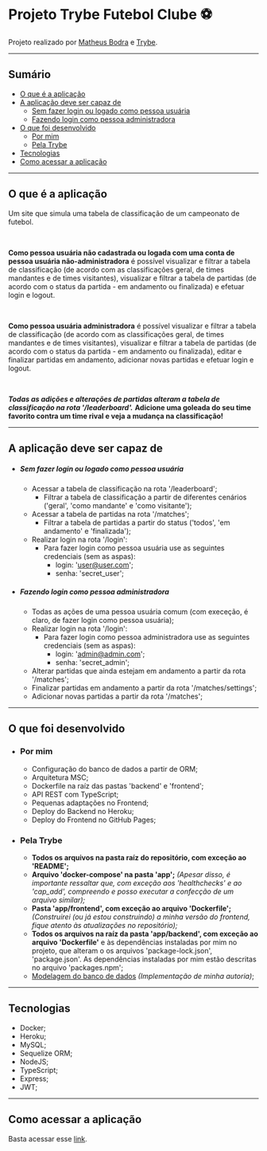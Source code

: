# Projeto Trybe Futebol Clube ⚽️

Projeto realizado por [Matheus Bodra](https://www.linkedin.com/in/matheus-bodra/) e [Trybe](https://www.betrybe.com/).

---

## Sumário

- [O que é a aplicação](#O-que-é-a-aplicação)
- [A aplicação deve ser capaz de](#A-aplicação-deve-ser-capaz-de)
    - [Sem fazer login ou logado como pessoa usuária](#Sem-fazer-login-ou-logado-como-pessoa-usuária)
    - [Fazendo login como pessoa administradora](#Fazendo-login-como-pessoa-administradora)
- [O que foi desenvolvido](#O-que-foi-desenvolvido)
    - [Por mim](#Por-mim)
    - [Pela Trybe](#Pela-Trybe)
- [Tecnologias](#tecnologias)
- [Como acessar a aplicação](#Como-acessar-a-aplicação)


---

## O que é a aplicação

Um site que simula uma tabela de classificação de um campeonato de futebol.

<br/>

**Como pessoa usuária não cadastrada ou logada com uma conta de pessoa usuária não-administradora** é possível visualizar e filtrar a tabela de classificação (de acordo com as classificações geral, de times mandantes e de times visitantes), visualizar e filtrar a tabela de partidas (de acordo com o status da partida - em andamento ou finalizada) e efetuar login e logout.

<br/>

**Como pessoa usuária administradora** é possível visualizar e filtrar a tabela de classificação (de acordo com as classificações geral, de times mandantes e de times visitantes), visualizar e filtrar a tabela de partidas (de acordo com o status da partida - em andamento ou finalizada), editar e finalizar partidas em andamento, adicionar novas partidas e efetuar login e logout.

<br/>

***Todas as adições e alterações de partidas alteram a tabela de classificação na rota '/leaderboard'.*** **Adicione uma goleada do seu time favorito contra um time rival e veja a mudança na classificação!**

---

## A aplicação deve ser capaz de

- ##### Sem fazer login ou logado como pessoa usuária
    - Acessar a tabela de classificação na rota '/leaderboard';
        - Filtrar a tabela de classificação a partir de diferentes cenários ('geral', 'como mandante' e 'como visitante');
    - Acessar a tabela de partidas na rota '/matches';
        - Filtrar a tabela de partidas a partir do status ('todos', 'em andamento' e 'finalizada');
    - Realizar login na rota '/login':
        - Para fazer login como pessoa usuária use as seguintes credenciais (sem as aspas):
            - login: 'user@user.com';
            - senha: 'secret_user';

- ##### Fazendo login como pessoa administradora
    - Todas as ações de uma pessoa usuária comum (com execeção, é claro, de fazer login como pessoa usuária);
    - Realizar login na rota '/login':
        - Para fazer login como pessoa administradora use as seguintes credenciais (sem as aspas):
            - login: 'admin@admin.com';
            - senha: 'secret_admin';
    - Alterar partidas que ainda estejam em andamento a partir da rota '/matches';
    - Finalizar partidas em andamento a partir da rota '/matches/settings';
    - Adicionar novas partidas a partir da rota '/matches';

---

## O que foi desenvolvido

- ### Por mim
    - Configuração do banco de dados a partir de ORM;
    - Arquitetura MSC;
    - Dockerfile na raíz das pastas 'backend' e 'frontend';
    - API REST com TypeScript;
    - Pequenas adaptações no Frontend;
    - Deploy do Backend no Heroku;
    - Deploy do Frontend no GitHub Pages;

- ### Pela Trybe
    - **Todos os arquivos na pasta raíz do repositório, com exceção ao 'README';**
    - **Arquivo 'docker-compose' na pasta 'app';**  *(Apesar disso, é importante ressaltar que, com exceção aos 'healthchecks' e ao 'cap_add', compreendo e posso executar a confecção de um arquivo similar);*
    - **Pasta 'app/frontend', com exceção ao arquivo 'Dockerfile';**  *(Construirei (ou já estou construindo) a minha versão do frontend, fique atento às atualizações no repositório);*
    - **Todos os arquivos na raíz da pasta 'app/backend', com exceção ao arquivo 'Dockerfile'** e às dependências instaladas por mim no projeto, que alteram o os arquivos 'package-lock.json', 'package.json'. As dependências instaladas por mim estão descritas no arquivo 'packages.npm';
    - [Modelagem do banco de dados](assets/er-diagram.png) *(Implementação de minha autoria)*;

---

## Tecnologias

- Docker;
- Heroku;
- MySQL;
- Sequelize ORM;
- NodeJS;
- TypeScript;
- Express;
- JWT;

---

## Como acessar a aplicação

Basta acessar esse [link](https://mbodra.github.io/mbodra-trybe-futebol-clube/).